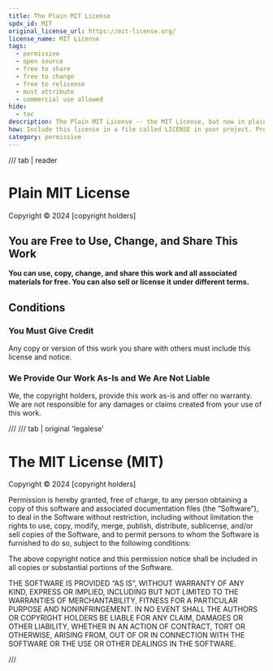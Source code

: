 ```yaml
---
title: The Plain MIT License
spdx_id: MIT
original_license_url: https://mit-license.org/
license_name: MIT License
tags:
  - permissive
  - open source
  - free to share
  - free to change
  - free to relicense
  - must attribute
  - commercial use allowed
hide:
  - toc
description: The Plain MIT License -- the MIT License, but now in plain language for everyone to understand. Real terms for real people.
how: Include this license in a file called LICENSE in your project. Provide a copy of the license with any distribution of the software. Include a notice in each file that your work is licensed under the MIT License.
category: permissive
---
```


/// tab | reader

# Plain MIT License

Copyright © 2024 [copyright holders]

## You are Free to Use, Change, and Share This Work

**You can use, copy, change, and share this work and all associated materials for free. You can also sell or license it under different terms.**

## Conditions

### You Must Give Credit

Any copy or version of this work you share with others must include this license and notice.

### We Provide Our Work As-Is and We Are Not Liable

We, the copyright holders, provide this work as-is and offer no warranty. We are not responsible for any damages or claims created from your use of this work.

///
/// tab | original 'legalese'

# The MIT License (MIT)

Copyright © 2024 [copyright holders]

Permission is hereby granted, free of charge, to any person obtaining a copy of this software and associated documentation files (the “Software”), to deal in the Software without restriction, including without limitation the rights to use, copy, modify, merge, publish, distribute, sublicense, and/or sell copies of the Software, and to permit persons to whom the Software is furnished to do so, subject to the following conditions:

The above copyright notice and this permission notice shall be included in all copies or substantial portions of the Software.

THE SOFTWARE IS PROVIDED “AS IS”, WITHOUT WARRANTY OF ANY KIND, EXPRESS OR IMPLIED, INCLUDING BUT NOT LIMITED TO THE WARRANTIES OF MERCHANTABILITY, FITNESS FOR A PARTICULAR PURPOSE AND NONINFRINGEMENT. IN NO EVENT SHALL THE AUTHORS OR COPYRIGHT HOLDERS BE LIABLE FOR ANY CLAIM, DAMAGES OR OTHER LIABILITY, WHETHER IN AN ACTION OF CONTRACT, TORT OR OTHERWISE, ARISING FROM, OUT OF OR IN CONNECTION WITH THE SOFTWARE OR THE USE OR OTHER DEALINGS IN THE SOFTWARE.

///
